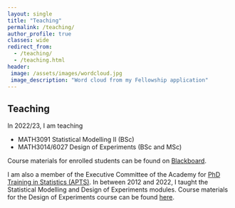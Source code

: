 ```yaml
---
layout: single
title: "Teaching"
permalink: /teaching/
author_profile: true
classes: wide
redirect_from: 
  - /teaching/
  - /teaching.html
header: 
 image: /assets/images/wordcloud.jpg
 image_description: "Word cloud from my Fellowship application"  
---
```


## Teaching

In 2022/23, I am teaching

- MATH3091 Statistical Modelling II (BSc)
- MATH3014/6027 Design of Experiments (BSc and MSc)

Course materials for enrolled students can be found on [Blackboard](https://blackboard.soton.ac.uk).

I am also a member of the Executive Committee of the Academy for [PhD Training in Statistics (APTS)](http://www.apts.ac.uk/). In between 2012 and 2022, I taught the Statistical Modelling and Design of Experiments modules. Course materials for the Design of Experiments course can be found [here](https://statsdavew.github.io/apts.doe/).


